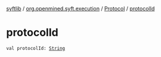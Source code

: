 [syftlib](../../index.md) / [org.openmined.syft.execution](../index.md) / [Protocol](index.md) / [protocolId](./protocol-id.md)

# protocolId

`val protocolId: `[`String`](https://kotlinlang.org/api/latest/jvm/stdlib/kotlin/-string/index.html)